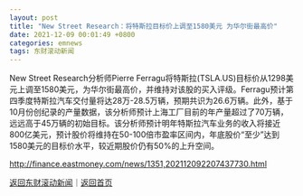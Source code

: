 ```yaml
---
layout: post
title: "New Street Research：将特斯拉目标价上调至1580美元 为华尔街最高价"
date: 2021-12-09 00:01:49 +0800
categories: emnews
tags: 东财滚动新闻
---
```


New Street Research分析师Pierre Ferragu将特斯拉(TSLA.US)目标价从1298美元上调至1580美元，为华尔街最高价，并维持对该股的买入评级。Ferragu预计第四季度特斯拉汽车交付量将达28万-28.5万辆，预期共识为26.6万辆。此外，基于10月份创纪录的产量数据，该分析师预计上海工厂目前的年产量超过了70万辆，远远高于45万辆的初始目标。该分析师预计明年特斯拉汽车业务的收入将接近800亿美元，预计股价将维持在50-100倍市盈率区间内，年底股价“至少”达到1580美元的目标价水平，较近期股价仍有50%的上升空间。

<http://finance.eastmoney.com/news/1351,202112092207437730.html>

[返回东财滚动新闻](//finews.withounder.com/emnews/)｜[返回首页](//finews.withounder.com/)